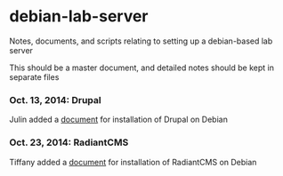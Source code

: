 debian-lab-server
=================

Notes, documents, and scripts relating to setting up a debian-based lab server

This should be a master document, and detailed notes should be kept in separate files

### Oct. 13, 2014: Drupal

Julin added a [document](https://github.com/jnmaloof/debian-lab-server/blob/master/debian_drupal.md) for installation of Drupal on Debian


### Oct. 23, 2014: RadiantCMS

Tiffany added a [document](https://github.com/jnmaloof/debian-lab-server/blob/master/radiantcms.md) for installation of RadiantCMS on Debian
